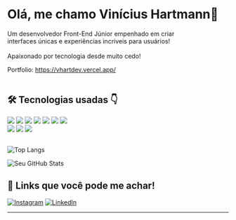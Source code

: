 # Olá, me chamo Vinícius Hartmann👋

Um desenvolvedor Front-End Júnior empenhado em criar <br/> interfaces únicas e experiências incriveis para usuários!
<br/><br/>
Apaixonado por tecnologia desde muito cedo!

Portfolio: <a target="_blank"> https://vhartdev.vercel.app/ </a>
<br/>
<br/>

## 🛠 Tecnologias usadas 👇

<div align="left">
  <img src="https://img.shields.io/badge/HTML5-E34F26?style=for-the-badge&logo=html5&logoColor=white"  />
  <img src="https://img.shields.io/badge/CSS3-1572B6?style=for-the-badge&logo=css3&logoColor=white"/>
  <img src="https://img.shields.io/badge/JavaScript-323330?style=for-the-badge&logo=javascript&logoColor=F7DF1E"  />
  <img src="https://img.shields.io/badge/TypeScript-007ACC?style=for-the-badge&logo=typescript&logoColor=white" />
  <img src="https://img.shields.io/badge/React-20232A?style=for-the-badge&logo=react&logoColor=61DAFB" />
  <img src="https://img.shields.io/badge/MongoDB-4EA94B?style=for-the-badge&logo=mongodb&logoColor=white"/>
  <img src="https://img.shields.io/badge/Jest-323330?style=for-the-badge&logo=Jest&logoColor=white"/>
  <br/>
  <img src="https://img.shields.io/badge/Framer-black?style=for-the-badge&logo=framer&logoColor=blue" />
  <img src="https://img.shields.io/badge/GIT-E44C30?style=for-the-badge&logo=git&logoColor=white"/>
  <img src="https://img.shields.io/badge/Figma-F24E1E?style=for-the-badge&logo=figma&logoColor=white"/>

##
![Top Langs](https://github-readme-stats.vercel.app/api/top-langs/?username=vhartmann11&layout=compact&theme=tokyonight)

![Seu GitHub Stats](https://github-readme-stats.vercel.app/api?username=vhartmann11&show_icons=true&hide_title=false&hide=prs&count_private=true&hide_border=true&theme=tokyonight)

## 🔗 Links que você pode me achar!

[![Instagram](https://img.shields.io/badge/Instagram-E4405F?style=for-the-badge&logo=instagram&logoColor=white)](https://www.instagram.com/hart.vh1/)
[![LinkedIn](https://img.shields.io/badge/LinkedIn-0077B5?style=for-the-badge&logo=linkedin&logoColor=white)](https://www.linkedin.com/in/vhartmann11/)

---
